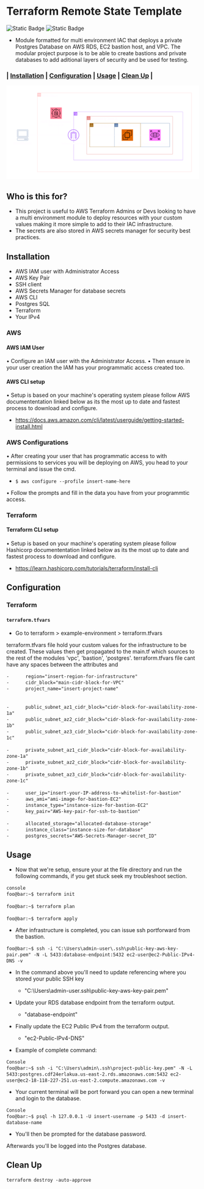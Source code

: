 # Terraform Remote State Template
![Static Badge](https://img.shields.io/badge/Terraform-V1.8.0-%23844FBA?logo=terraform) ![Static Badge](https://img.shields.io/badge/AWS_CLI-V2.15.19-%23232F3E?logo=amazonaws)

- Module formatted for multi environment IAC that deploys a private Postgres Database on AWS RDS, EC2 bastion host, and VPC. The modular project purpose is to be able to create bastions and private databases to add aditional layers of security and be used for testing.

### | [Installation](#installation) | [Configuration](#configuration) | [Usage](#usage) | [Clean Up](#clean-up) |

![Terraform Remote state](https://github.com/bvaldes-sol/terraform-module-AWS-bastion-RDS/blob/main/Terraform%20Module%20Bastion%20RDS.png?raw=true)

## Who is this for?

- This project is useful to AWS Terraform Admins or Devs looking to have a multi environment module to deploy resources with your custom values making it more simple to add to their IAC infrastructure.
- The secrets are also stored in AWS secrets manager for security best practices.

## Installation

- AWS IAM user with Administrator Access
- AWS Key Pair
- SSH client
- AWS Secrets Manager for database secrets
- AWS CLI
- Postgres SQL
- Terraform
- Your IPv4

### AWS
#### AWS IAM User 

• Configure an IAM user with the Administrator Access.
• Then ensure in your user creation the IAM has your programmatic access created too.

#### AWS CLI setup

• Setup is based on your machine's operating system please follow AWS documententation linked below as its the most up to date and fastest process to download and configure.
- https://docs.aws.amazon.com/cli/latest/userguide/getting-started-install.html


### AWS Configurations

• After creating your user that has programmatic access to with permissions to services you will be deploying on AWS, you head to your terminal and issue the cmd. 
- `$ aws configure --profile insert-name-here`

• Follow the prompts and fill in the data you have from your programmtic access.


### Terraform
#### Terraform CLI setup

• Setup is based on your machine's operating system please follow Hashicorp documententation linked below as its the most up to date and fastest process to download and configure.
- https://learn.hashicorp.com/tutorials/terraform/install-cli



## Configuration

### Terraform


#### `terraform.tfvars` 

- Go to terraform > example-environment > terraform.tfvars

terraform.tfvars file hold your custom values for the infrastructure to be created. These values then get propagated to the main.tf which sources to the rest of the modules 'vpc', 'bastion', 'postgres'. terraform.tfvars file cant have any spaces between the attributes and



    -      region="insert-region-for-infrastructure"
    -      cidr_block="main-cidr-block-for-VPC"
    -      project_name="insert-project-name"


    -      public_subnet_az1_cidr_block="cidr-block-for-availability-zone-1a"
    -      public_subnet_az2_cidr_block="cidr-block-for-availability-zone-1b"
    -      public_subnet_az3_cidr_block="cidr-block-for-availability-zone-1c"

    -      private_subnet_az1_cidr_block="cidr-block-for-availability-zone-1a"
    -      private_subnet_az2_cidr_block="cidr-block-for-availability-zone-1b"
    -      private_subnet_az3_cidr_block="cidr-block-for-availability-zone-1c"

    -      user_ip="insert-your-IP-address-to-whitelist-for-bastion"
    -      aws_ami="ami-image-for-bastion-EC2"
    -      instance_type="instance-size-for-bastion-EC2"
    -      key_pair="AWS-key-pair-for-ssh-to-bastion"

    -      allocated_storage="allocated-database-storage"
    -      instance_class="instance-size-for-database"
    -      postgres_secrets="AWS-Secrets-Manager-secret_ID"


## Usage

- Now that we're setup, ensure your at the file directory and run the following commands, if you get stuck seek my troubleshoot section.

```
console
foo@bar:~$ terraform init

foo@bar:~$ terraform plan

foo@bar:~$ terraform apply
```
- After infrastructure is completed, you can issue ssh portforward from the bastion.

```
foo@bar:~$ ssh -i "C:\Users\admin-user\.ssh\public-key-aws-key-pair.pem" -N -L 5433:database-endpoint:5432 ec2-user@ec2-Public-IPv4-DNS -v
```
- In the command above you'll need to update referencing where you stored your public SSH key
    - "C:\Users\admin-user\.ssh\public-key-aws-key-pair.pem"

- Update your RDS database endpoint from the terraform output. 
    - "database-endpoint"

- Finally update the EC2 Public IPv4 from the terraform output. 
    - "ec2-Public-IPv4-DNS"

- Example of complete command:
```
Console
foo@bar:~$ ssh -i "C:\Users\admin\.ssh\project-public-key.pem" -N -L 5433:postgres.cdf24erlakua.us-east-2.rds.amazonaws.com:5432 ec2-user@ec2-18-118-227-251.us-east-2.compute.amazonaws.com -v
```
- Your current terminal will be port forward you can open a new terminal and login to the database.

```
Console
foo@bar:~$ psql -h 127.0.0.1 -U insert-username -p 5433 -d insert-database-name
```
- You'll then be prompted for the database password.

Afterwards you'll be logged into the Postgres database.

## Clean Up

```
terraform destroy -auto-approve
```